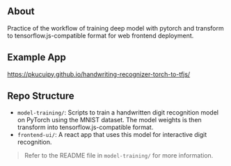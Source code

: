 ## About

Practice of the workflow of training deep model with pytorch and transform to tensorflow.js-compatible format for web frontend deployment.

## Example App
https://pkucuipy.github.io/handwriting-recognizer-torch-to-tfjs/


## Repo Structure

- `model-training/`: Scripts to train a handwritten digit recognition model on PyTorch using the MNIST dataset. The model weights is then transform into tensorflow.js-compatible format.
- `frontend-ui/`: A react app that uses this model for interactive digit recognition.

> Refer to the README file in `model-training/` for more information.
